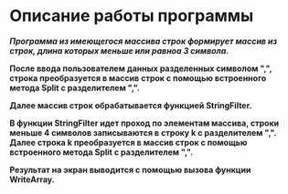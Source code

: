 # Описание работы программы 

**_Программа из имеющегося массива строк формирует массив из строк, длина которых меньше или равноа 3 символа._**

**После ввода пользователем данных разделенных символом ",", строка преобразуется в массив строк с помощью встроенного метода Split c разделителем ",".**

**Далее массив строк обрабатывается функцией StringFilter.**

**В функции StringFilter идет проход по элементам массива, строки меньше 4 символов записываются в строку k c разделителем ",". Далее строка k преобразуется в массив строк с помощью встроенного метода Split c разделителем ",".**

**Результат на экран выводится с помощью вызова функции WriteArray.**

